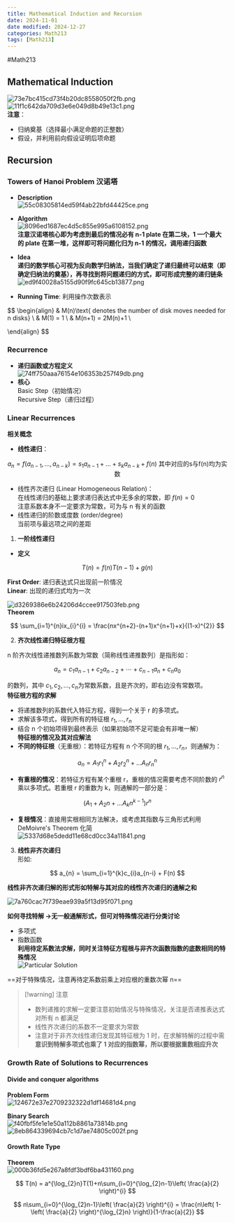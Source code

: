 ```yaml
---
title: Mathematical Induction and Recursion
date: 2024-11-01
date modified: 2024-12-27
categories: Math213
tags: [Math213]
---
```


#Math213 

## Mathematical Induction

![73e7bc415cd73f4b20dc8558050f2fb.png](https://s2.loli.net/2024/11/01/kQ63Vno4d2TNBSU.png)  
![11f1c642da709d3e6e049d8b49e13c1.png](https://s2.loli.net/2024/11/01/dzAFpWyP5LNCEYi.png)  
**注意**：
- 归纳奠基（选择最小满足命题的正整数）
- 假设，并利用前向假设证明后项命题

## Recursion

### Towers of Hanoi Problem 汉诺塔

- **Description**  
![55c08305814ed59f4ab22bfd44425ce.png](https://s2.loli.net/2024/11/06/KuRazkEiJl2DjH4.png)
- **Algorithm**  
![8096ed1687ec4d5c855e995a6108152.png](https://s2.loli.net/2024/11/06/HmrV8JfQcUdy72S.png)  
**注意汉诺塔核心即为考虑到最后的情况必有 n-1 plate 在第二块，1 一个最大的 plate 在第一堆，这样即可将问题化归为 n-1 的情况，调用递归函数**

- **Idea**  
**递归的数学核心可视为反向数学归纳法，当我们确定了递归最终可以结束（即确定归纳法的奠基），再寻找到将问题递归的方式，即可形成完整的递归链条**  
![ed9f40028a5155d90f9fc645cb13877.png](https://s2.loli.net/2024/11/06/JW1FXwmxHQoYpSl.png)
- **Running Time**: 利用操作次数表示

$$
\begin{align}
& M(n)\text{ denotes the number of disk moves needed for n disks} \\
& M(1) = 1 \\
& M(n+1) = 2M(n)+1 \\

\end{align}
$$

### Recurrence

- **递归函数或方程定义**  
![74ff750aaa76154e106353b257f49db.png](https://s2.loli.net/2024/11/06/9GvHiaNkup8W7fD.png)
- **核心**  
Basic Step（初始情况）  
Recursive Step（递归过程）

### Linear Recurrences

**相关概念**
- **线性递归**：

$$
a_{n} = f(a_{n-1},\dots ,a_{n-k}) = s_{1}a_{n-1}+\dots+s_{k}a_{n-k}+f(n) \text{ 其中对应的s与f(n)均为实数}
$$

- 线性齐次递归 (Linear Homogeneous Relation)：  
在线性递归的基础上要求递归表达式中无多余的常数，即 $f(n)=0$  
注意系数本身不一定要求为常数，可为与 n 有关的函数
- 线性递归的阶数或度数 (order/degree)  
当前项与最远项之间的差距

1. **一阶线性递归**
- **定义**

$$
T(n) = f(n)T(n-1)+g(n)
$$

**First Order**: 递归表达式只出现前一阶情况  
**Linear**: 出现的递归式均为一次

![d3269386e6b24206d4ccee917503feb.png](https://s2.loli.net/2024/11/08/qrv6O84jXbsaHtu.png)  
**Theorem**

$$
\sum_{i=1}^{n}ix_{i}^{i} = \frac{nx^{n+2}-(n+1)x^{n+1}+x}{(1-x)^{2}}
$$

2. **齐次线性递归特征根方程**

n 阶齐次线性递推数列系数为常数（简称线性递推数列）是指形如：

$$
a_{n}=c_{1}a_{n-1}+c_{2}a_{n-2}+⋯+c_{n-1}a_{n}+c_{n}a_{0} ​
$$

的数列，其中 $c_{1},c_{2},\dots,c_{n}$ ​为常数系数，且是齐次的，即右边没有常数项。  
**特征根方程的求解**
- 将递推数列的系数代入特征方程，得到一个关于 r 的多项式。
- 求解该多项式，得到所有的特征根 $r_{1},\dots ,r_{n}$  
- 结合 n 个初始项得到最终表示（如果初始项不足可能会有非唯一解）  
 **特征根的情况及其对应解法**
- **不同的特征根**（无重根）：若特征方程有 n 个不同的根 $r_{1},\dots,r_{n}$ ​，则通解为：

$$
a_{n} = A_{1}r_{1}^{n} + A_{2}r_{2}^{n}+\dots A_{n}r_{n}^{n}
$$

- **有重根的情况**：若特征方程有某个重根 r，重根的情况需要考虑不同阶数的 $r^{n}$ 乘以多项式。若重根 r 的重数为 k，则通解的一部分是：

$$
(A_{1}+A_{2}n+\dots A_{k}n^{k-1})r^{n}
$$

- **复根情况**：直接用实根相同方法解决，或考虑其指数与三角形式利用 DeMoivre's Theorem 化简  
![5337d68e5dedd11e68cd0cc34a11841.png](https://s2.loli.net/2024/11/26/vasV7u3oJIeOhiQ.png)



3. **线性非齐次递归**  
形如:

$$
a_{n} = \sum_{i=1}^{k}c_{i}a_{n-i} + F(n)
$$

**线性非齐次递归解的形式形如特解与其对应的线性齐次递归的通解之和**

![7a760cac7f739eae939a5f13d95f071.png](https://s2.loli.net/2024/11/26/Lg6byExrwjKWv5o.png)

**如何寻找特解 ->无一般通解形式，但可对特殊情况进行分类讨论**
- 多项式
- 指数函数  
**利用待定系数法求解，同时关注特征方程根与非齐次函数指数的底数相同的特殊情况**  
![Particular Solution](https://s2.loli.net/2024/11/26/VLJYWcmaKHC3ijl.png)

==对于特殊情况，注意再待定系数前乘上对应根的重数次幂 n==

> [!warning] 注意
> - 数列递推的求解一定要注意初始情况与特殊情况，关注是否递推表达式对所有 n 都满足
> - 线性齐次递归的系数不一定要求为常数
> - 注意对于非齐次线性递归发现其特征根为 1 时，在求解特解的过程中需**意识到特解多项式也乘了 1 对应的指数幂，所以要根据重数相应升次**

### Growth Rate of Solutions to Recurrences

#### Divide and conquer algorithms

**Problem Form**  
![124672e37e2709232322d1df14681d4.png](https://s2.loli.net/2024/11/16/jMN82EKiTzZl1Cx.png)

**Binary Search**  
![f40fbf5fe1e1e50a112b8861a73814b.png](https://s2.loli.net/2024/11/16/e4IZgy9hzkQO7SD.png)  
![8eb864339694cb7c1d7ae74805c002f.png](https://s2.loli.net/2024/11/16/C69FxEoDQKH7ruc.png)

#### Growth Rate Type

**Theorem**  
![000b36fd5e267a8fdf3bdf6ba431160.png](https://s2.loli.net/2024/11/16/xqUAc49FR7Kmiet.png)

$$
T(n) = a^{\log_{2}n}T(1)+n\sum_{i=0}^{\log_{2}n-1}\left( \frac{a}{2} \right)^{i}
$$

$$
n\sum_{i=0}^{\log_{2}n-1}\left( \frac{a}{2} \right)^{i} = \frac{n\left(  1-\left( \frac{a}{2} \right)^{\log_{2}n} \right)}{1-\frac{a}{2}}
$$
